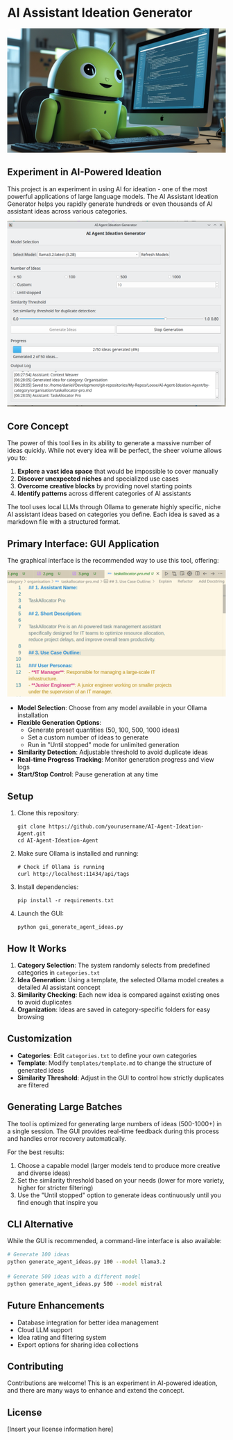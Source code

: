 # AI Assistant Ideation Generator

![alt text](banner.jpg)

## Experiment in AI-Powered Ideation

This project is an experiment in using AI for ideation - one of the most powerful applications of large language models. The AI Assistant Ideation Generator helps you rapidly generate hundreds or even thousands of AI assistant ideas across various categories.

![alt text](screenshots/3.png)

## Core Concept

The power of this tool lies in its ability to generate a massive number of ideas quickly. While not every idea will be perfect, the sheer volume allows you to:

1. **Explore a vast idea space** that would be impossible to cover manually
2. **Discover unexpected niches** and specialized use cases
3. **Overcome creative blocks** by providing novel starting points
4. **Identify patterns** across different categories of AI assistants

The tool uses local LLMs through Ollama to generate highly specific, niche AI assistant ideas based on categories you define. Each idea is saved as a markdown file with a structured format.

## Primary Interface: GUI Application

The graphical interface is the recommended way to use this tool, offering:

![alt text](screenshots/4.png)

* **Model Selection**: Choose from any model available in your Ollama installation
* **Flexible Generation Options**:
  - Generate preset quantities (50, 100, 500, 1000 ideas)
  - Set a custom number of ideas to generate
  - Run in "Until stopped" mode for unlimited generation
* **Similarity Detection**: Adjustable threshold to avoid duplicate ideas
* **Real-time Progress Tracking**: Monitor generation progress and view logs
* **Start/Stop Control**: Pause generation at any time

## Setup

1. Clone this repository:
   ```
   git clone https://github.com/yourusername/AI-Agent-Ideation-Agent.git
   cd AI-Agent-Ideation-Agent
   ```

2. Make sure Ollama is installed and running:
   ```
   # Check if Ollama is running
   curl http://localhost:11434/api/tags
   ```

3. Install dependencies:
   ```
   pip install -r requirements.txt
   ```

4. Launch the GUI:
   ```
   python gui_generate_agent_ideas.py
   ```

## How It Works

1. **Category Selection**: The system randomly selects from predefined categories in `categories.txt`
2. **Idea Generation**: Using a template, the selected Ollama model creates a detailed AI assistant concept
3. **Similarity Checking**: Each new idea is compared against existing ones to avoid duplicates
4. **Organization**: Ideas are saved in category-specific folders for easy browsing

## Customization

* **Categories**: Edit `categories.txt` to define your own categories
* **Template**: Modify `templates/template.md` to change the structure of generated ideas
* **Similarity Threshold**: Adjust in the GUI to control how strictly duplicates are filtered

## Generating Large Batches

The tool is optimized for generating large numbers of ideas (500-1000+) in a single session. The GUI provides real-time feedback during this process and handles error recovery automatically.

For the best results:
1. Choose a capable model (larger models tend to produce more creative and diverse ideas)
2. Set the similarity threshold based on your needs (lower for more variety, higher for stricter filtering)
3. Use the "Until stopped" option to generate ideas continuously until you find enough that inspire you

## CLI Alternative

While the GUI is recommended, a command-line interface is also available:

```bash
# Generate 100 ideas
python generate_agent_ideas.py 100 --model llama3.2

# Generate 500 ideas with a different model
python generate_agent_ideas.py 500 --model mistral
```

## Future Enhancements

* Database integration for better idea management
* Cloud LLM support
* Idea rating and filtering system
* Export options for sharing idea collections

## Contributing

Contributions are welcome! This is an experiment in AI-powered ideation, and there are many ways to enhance and extend the concept.

## License

[Insert your license information here]
